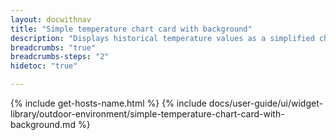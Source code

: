 ```yaml
---
layout: docwithnav
title: "Simple temperature chart card with background"
description: "Displays historical temperature values as a simplified chart with background. Optionally may display the corresponding latest temperature value."
breadcrumbs: "true"
breadcrumbs-steps: "2"
hidetoc: "true"

---
```

{% include get-hosts-name.html %}
{% include docs/user-guide/ui/widget-library/outdoor-environment/simple-temperature-chart-card-with-background.md %}
